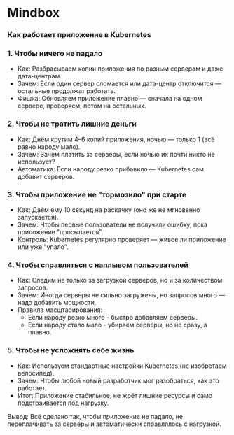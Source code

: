 # Mindbox
### Как работает приложение в Kubernetes
### 1. Чтобы ничего не падало  
- Как: Разбрасываем копии приложения по разным серверам и даже дата-центрам.  
- Зачем: Если один сервер сломается или дата-центр отключится — остальные продолжат работать.  
- Фишка: Обновляем приложение плавно — сначала на одном сервере, проверяем, потом на остальных.  

### 2. Чтобы не тратить лишние деньги
- Как: Днём крутим 4–6 копий приложения, ночью — только 1 (всё равно народу мало).  
- Зачем: Зачем платить за серверы, если ночью их почти никто не использует?  
- Автоматика: Если народу резко прибавило — Kubernetes сам добавит серверов.  

### 3. Чтобы приложение не "тормозило" при старте  
- Как: Даём ему 10 секунд на раскачку (оно же не мгновенно запускается).  
- Зачем: Чтобы первые пользователи не получили ошибку, пока приложение "просыпается".  
- Контроль: Kubernetes регулярно проверяет — живое ли приложение или уже "упало".  

### 4. Чтобы справляться с наплывом пользователей  
- Как: Следим не только за загрузкой серверов, но и за количеством запросов.  
- Зачем: Иногда серверы не сильно загружены, но запросов много — надо добавить мощности.  
- Правила масштабирования:  
  - Если народу резко много - быстро добавляем серверы.  
  - Если народу стало мало - убираем серверы, но не сразу, а плавно.  

### 5. Чтобы не усложнять себе жизнь  
- Как: Используем стандартные настройки Kubernetes (не изобретаем велосипед).  
- Зачем: Чтобы любой новый разработчик мог разобраться, как это работает.  
- Итог: Приложение стабильное, не жрёт лишние ресурсы и само подстраивается под нагрузку.  

Вывод: Всё сделано так, чтобы приложение не падало, не переплачивать за серверы и автоматически справлялось с нагрузкой. 
